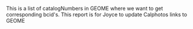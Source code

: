 This is a list of catalogNumbers in GEOME where we want to get corresponding bcid's.
This report is for Joyce to update Calphotos links to GEOME
